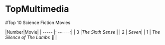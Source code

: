 # TopMultimedia

#Top 10 Science Fiction Movies

|Number|Movie|
| ----- |: ------:|
| 3 |*The Sixth Sense* | 
| 2 | *Seven*| 
| 1 | *The Silence of The Lambs* 🐏 | 

